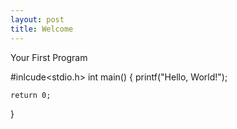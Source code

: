 ```yaml
---
layout: post
title: Welcome
---
```


Your First Program

#inlcude<stdio.h>
int main()
{
    printf("Hello, World!");
    
    return 0;
}
